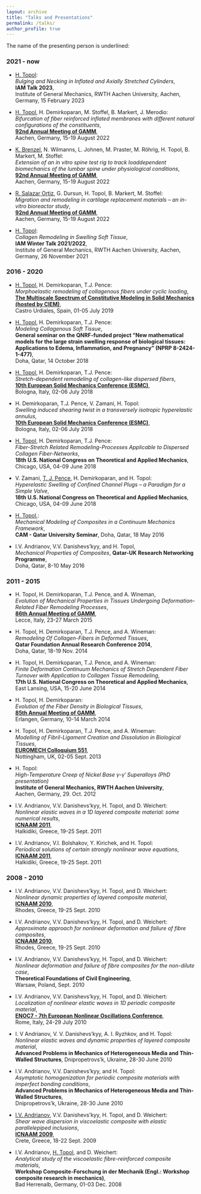 ```yaml
---
layout: archive
title: "Talks and Presentations"
permalink: /talks/
author_profile: true
---
```


The name of the presenting person is underlined:

### 2021 - now

* <ins>H. Topol</ins>:<br/> 
_Bulging and Necking in Inflated and Axially Stretched Cylinders_,<br/>
**IAM Talk 2023**,<br/>
Institute of General Mechanics, RWTH Aachen University, Aachen, Germany, 15 February 2023<br/>

* <ins>H. Topol</ins>, H. Demirkoparan, M. Stoffel, B. Markert, J. Merodio:<br/>
_Bifurcation of fiber reinforced inflated membranes with different natural configurations of the constituents_,<br/>
[**92nd Annual Meeting of GAMM**](https://jahrestagung.gamm-ev.de/annual-meeting-2022/annual-meeting/),<br/>
Aachen, Germany, 15-19 August 2022

* <ins>K. Brenzel</ins>, N. Wilmanns, L. Johnen, M. Praster, M. Röhrig, H. Topol, B. Markert, M. Stoffel:<br/>
_Extension of an in vitro spine test rig to track loaddependent biomechanics of the lumbar spine under
physiological conditions_,<br/>
[**92nd Annual Meeting of GAMM**](https://jahrestagung.gamm-ev.de/annual-meeting-2022/annual-meeting/),<br/>
Aachen, Germany, 15-19 August 2022

* <ins>R. Salazar Ortiz</ins>, G. Dursun, H. Topol, B. Markert, M. Stoffel:<br/>
_Migration and remodeling in cartilage replacement materials – an in-vitro bioreactor
study_,<br/>
[**92nd Annual Meeting of GAMM**](https://jahrestagung.gamm-ev.de/annual-meeting-2022/annual-meeting/),<br/>
Aachen, Germany, 15-19 August 2022

* <ins>H. Topol</ins>:<br/> 
_Collagen Remodeling in Swelling Soft Tissue_,<br/>
**IAM Winter Talk 2021/2022**,<br/>
Institute of General Mechanics, RWTH Aachen University, Aachen, Germany, 26 November 2021<br/>

### 2016 - 2020

* <ins>H. Topol</ins>, H. Demirkoparan, T.J. Pence:<br/>
_Morphoelastic remodeling of collagenous fibers under cyclic loading_,<br/>
[**The Multiscale Spectrum of Constitutive Modeling in Solid Mechanics (hosted by CIEM)**](https://bigoni.dicam.unitn.it/material/Abstract-Castro-July-2019.pdf),<br/>
Castro Urdiales, Spain, 01-05 July 2019<br/>

* <ins>H. Topol</ins>, H. Demirkoparan, T.J. Pence:<br/>
_Modeling Collagenous Soft Tissue_,<br/>
**General seminar on the QNRF-funded project “New mathematical models for the large strain swelling
response of biological tissues: Applications to Edema, Inflammation, and Pregnancy” (NPRP 8-2424-1-477)**,<br/>
Doha, Qatar, 14 October 2018

* <ins>H. Topol</ins>, H. Demirkoparan, T.J. Pence:<br/>
_Stretch-dependent remodeling of collagen-like dispersed fibers_,<br/>
**[10th European Solid Mechanics Conference (ESMC)](https://euromech.org/conferences/ESMC/ESMC10)**,<br/>
Bologna, Italy, 02-06 July 2018

* H. Demirkoparan, T.J. Pence, V. Zamani, H. Topol:<br/>
_Swelling induced shearing twist in a transversely isotropic hyperelastic annulus_,<br/>
**[10th European Solid Mechanics Conference (ESMC)](https://euromech.org/conferences/ESMC/ESMC10)**,<br/>
Bologna, Italy, 02-06 July 2018<br/>

* <ins>H. Topol</ins>, H. Demirkoparan, T.J. Pence:<br/>
_Fiber-Stretch Related Remodeling-Processes Applicable to Dispersed Collagen Fiber-Networks_,<br/>
**18th U.S. National Congress on Theoretical and Applied Mechanics**,<br/>
Chicago, USA, 04-09 June 2018<br/>

* V. Zamani, <ins>T. J. Pence</ins>, H. Demirkoparan, and H. Topol:<br/>
_Hyperelastic Swelling of Confined Channel Plugs – a Paradigm for a Simple Valve_,<br/>
**18th U.S. National Congress on Theoretical and Applied Mechanics**,<br/>
Chicago, USA, 04-09 June 2018<br/>

* <ins>H. Topol</ins>,:<br/>
_Mechanical Modeling of Composites in a Continuum Mechanics Framework_,<br/>
**CAM - Qatar University Seminar**,
Doha, Qatar, 18 May 2016<br/>

* I.V. Andrianov, V.V. Danishevs’kyy, and H. Topol,<br/>
_Mechanical Properties of Composites_,
**Qatar-UK Research Networking Programme**,<br/>
Doha, Qatar, 8-10 May 2016<br/>

### 2011 - 2015

* H. Topol, H. Demirkoparan, T.J. Pence, and A. Wineman,<br/>
_Evolution of Mechanical Properties in Tissues Undergoing Deformation-Related Fiber Remodeling Processes_,<br/>
**[86th Annual Meeting of GAMM](https://jahrestagung.gamm-ev.de/annual-meeting-2015/annual-meeting/)**,<br/>
Lecce, Italy, 23-27 March 2015<br/>

* H. Topol, H. Demirkoparan, T.J. Pence, and A. Wineman:<br/>
_Remodeling Of Collagen-Fibers in Deformed Tissues_,<br/>
**Qatar Foundation Annual Research Conference 2014**,<br/>
Doha, Qatar, 18-19 Nov. 2014<br/>

* H. Topol, H. Demirkoparan, T.J. Pence, and A. Wineman:<br/>
_Finite Deformation Continuum Mechanics of Stretch Dependent Fiber Turnover with Application to Collagen Tissue Remodeling_,<br/>
**17th U.S. National Congress on Theoretical and Applied Mechanics**,<br/>
East Lansing, USA, 15-20 June 2014<br/>

* H. Topol, H. Demirkoparan:<br/>
_Evolution of the Fiber Density in Biological Tissues_,<br/>
**[85th Annual Meeting of GAMM](https://jahrestagung.gamm-ev.de/annual-meeting-2014/annual-meeting/)**,<br/>
Erlangen, Germany, 10-14 March 2014

* H. Topol, H. Demirkoparan, T.J. Pence, and A. Wineman:<br/>
_Modelling of Fibril-Ligament Creation and Dissolution in Biological Tissues_,<br/>
**[EUROMECH Colloquium 551](https://euromech.org/colloquia/2013/551)**,<br/>
Nottingham, UK, 02-05 Sept. 2013<br/>

* H. Topol:<br/>
_High-Temperature Creep of Nickel Base γ-γ′ Superalloys (PhD presentation)_<br/>
**Institute of General Mechanics, RWTH Aachen University**,<br/>
Aachen, Germany, 29. Oct. 2012<br/>

* I.V. Andrianov, V.V. Danishevs’kyy, H. Topol, and D. Weichert:<br/>
_Nonlinear elastic waves in a 1D layered composite material: some numerical results_,<br/>
**[ICNAAM 2011](http://history.icnaam.org/icnaam_2011/index.htm)**,<br/>
Halkidiki, Greece, 19-25 Sept. 2011<br/>

* I.V. Andrianov, V.I. Bolshakov, Y. Kirichek, and H. Topol:<br/>
_Periodical solutions of certain strongly nonlinear wave equations_,<br/>
**[ICNAAM 2011](http://history.icnaam.org/icnaam_2011/index.htm)**,<br/>
Halkidiki, Greece, 19-25 Sept. 2011<br/>

### 2008 - 2010

* I.V. Andrianov, V.V. Danishevs’kyy, H. Topol, and D. Weichert:<br/>
_Nonlinear dynamic properties of layered composite material_,<br/>
**[ICNAAM 2010](http://history.icnaam.org/icnaam_2010/index.htm)**,<br/>
Rhodes, Greece, 19-25 Sept. 2010<br/>

* I.V. Andrianov, V.V. Danishevs’kyy, H. Topol, and D. Weichert:<br/>
_Approximate approach for nonlinear deformation and failure of fibre composites_,<br/>
**[ICNAAM 2010](http://history.icnaam.org/icnaam_2010/index.htm)**,<br/>
Rhodes, Greece, 19-25 Sept. 2010<br/>

* I.V. Andrianov, V.V. Danishevs’kyy, H. Topol, and D. Weichert:<br/>
_Nonlinear deformation and failure of fibre composites for the non-dilute case_,<br/>
**Theoretical Foundations of Civil Engineering**,<br/>
Warsaw, Poland, Sept. 2010<br/>

* I.V. Andrianov, V.V. Danishevs’kyy, H. Topol, and D. Weichert:<br/>
_Localization of nonlinear elastic waves in 1D periodic composite material_,<br/>
[**ENOC7 - 7th European Nonlinear Oscillations Conference**](https://euromech.org/conferences/ENOC/ENOC7),<br/>
Rome, Italy, 24-29 July 2010<br/>

* I. V Andrianov, V. V. Danishevs’kyy, A. I. Ryzhkov, and H. Topol:<br/>
_Nonlinear elastic waves and dynamic properties of layered composite material_,<br/>
**Advanced Problems in Mechanics of Heterogeneous Media and Thin-Walled Structures**,
Dnipropetrovs’k, Ukraine, 28-30 June 2010<br/>

* I.V. Andrianov, V.V. Danishevs’kyy, and H. Topol:<br/>
_Asymptotic homogenization for periodic composite materials with imperfect bonding conditions_,<br/>
**Advanced Problems in Mechanics of Heterogeneous Media and Thin-Walled Structures**,<br/>
Dnipropetrovs’k, Ukraine, 28-30 June 2010<br/>

* <ins>I.V. Andrianov</ins>, V.V. Danishevs’kyy, H. Topol, and D. Weichert:<br/>
_Shear wave dispersion in viscoelastic composite with elastic parallelepiped inclusions_,<br/>
**[ICNAAM 2009](http://history.icnaam.org/icnaam_2009/index.htm)**,<br/>
Crete, Greece, 18-22 Sept. 2009<br/>

* I.V. Andrianov, <ins>H. Topol</ins>, and D. Weichert:<br/>
_Analytical study of the viscoelastic fibre-reinforced composite materials_,<br/>
**Workshop Composite-Forschung in der Mechanik (Engl.: Workshop composite research in mechanics)**,<br/>
Bad Herrenalb, Germany, 01-03 Dec. 2008





